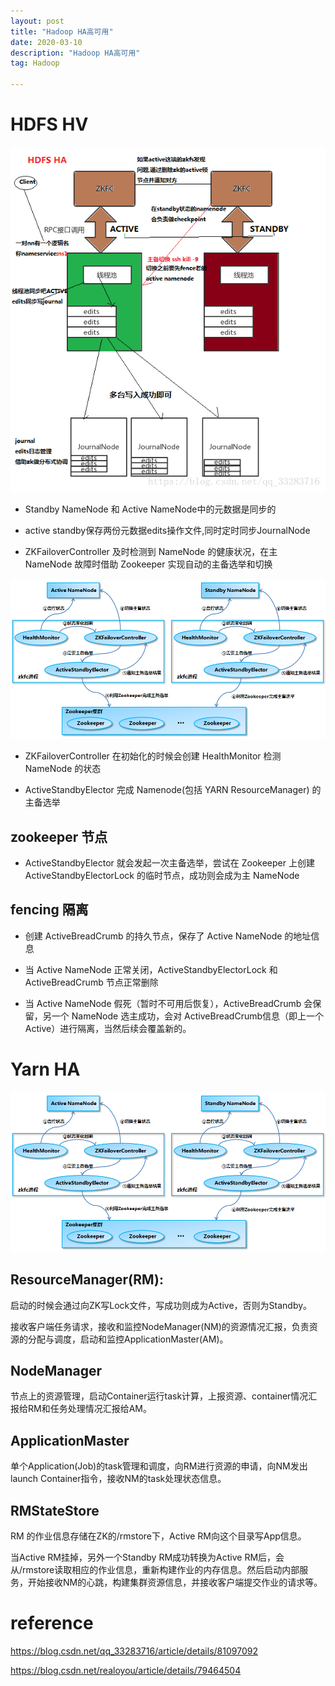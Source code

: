 ```yaml
---
layout: post
title: "Hadoop HA高可用"
date: 2020-03-10
description: "Hadoop HA高可用"
tag: Hadoop

---
```



# HDFS HV

![png](/images/posts/all/HDFS-HA原理图.png)


- Standby NameNode 和 Active NameNode中的元数据是同步的

- active standby保存两份元数据edits操作文件,同时定时同步JournalNode

- ZKFailoverController 及时检测到 NameNode 的健康状况，在主 NameNode 故障时借助 Zookeeper 实现自动的主备选举和切换


![png](/images/posts/all/HDFS-HA原理图2.png)

- ZKFailoverController 在初始化的时候会创建 HealthMonitor 检测 NameNode 的状态

- ActiveStandbyElector 完成 Namenode(包括 YARN ResourceManager) 的主备选举


## zookeeper 节点

- ActiveStandbyElector 就会发起一次主备选举，尝试在 Zookeeper 上创建 ActiveStandbyElectorLock 的临时节点，成功则会成为主 NameNode


## fencing 隔离

- 创建 ActiveBreadCrumb 的持久节点，保存了 Active NameNode 的地址信息

- 当 Active NameNode 正常关闭，ActiveStandbyElectorLock 和 ActiveBreadCrumb 节点正常删除

- 当 Active NameNode 假死（暂时不可用后恢复），ActiveBreadCrumb 会保留，另一个 NameNode 选主成功，会对 ActiveBreadCrumb信息（即上一个Active）进行隔离，当然后续会覆盖新的。



# Yarn HA

![png](/images/posts/all/HDFS-HA原理图2.png)

## ResourceManager(RM):

启动的时候会通过向ZK写Lock文件，写成功则成为Active，否则为Standby。

接收客户端任务请求，接收和监控NodeManager(NM)的资源情况汇报，负责资源的分配与调度，启动和监控ApplicationMaster(AM)。

## NodeManager

节点上的资源管理，启动Container运行task计算，上报资源、container情况汇报给RM和任务处理情况汇报给AM。

## ApplicationMaster

单个Application(Job)的task管理和调度，向RM进行资源的申请，向NM发出launch Container指令，接收NM的task处理状态信息。

## RMStateStore

RM 的作业信息存储在ZK的/rmstore下，Active RM向这个目录写App信息。

当Active RM挂掉，另外一个Standby RM成功转换为Active RM后，会从/rmstore读取相应的作业信息，重新构建作业的内存信息。然后启动内部服务，开始接收NM的心跳，构建集群资源信息，并接收客户端提交作业的请求等。


# reference 

https://blog.csdn.net/qq_33283716/article/details/81097092

https://blog.csdn.net/realoyou/article/details/79464504




